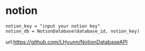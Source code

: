 # notion

```database_id = "input your database id"
notion_key = "input your notion key"
notion_db = NotionDatabase(database_id, notion_key)
```


url:https://github.com/LHyunn/NotionDatabaseAPI
